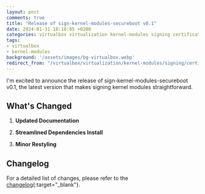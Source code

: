 ```yaml
---
layout: post
comments: true
title: "Release of sign-kernel-modules-secureboot v0.1"
date: 2024-01-31 18:10:05 +0200
categories: virtualbox virtualization kernel-modules signing certificates uefi v0.1
tags:
- virtualbox
- kernel-modules
background: '/assets/images/bg-virtualbox.webp'
redirect_from: "/virtualbox/virtualization/kernel-modules/signing/certificates/uefi/2024/01/30/virtualbox-signing-kernel-modules-secureboot.html"
---
```


I'm excited to announce the release of sign-kernel-modules-secureboot v0.1, the latest version that makes signing kernel modules straightforward.

## What's Changed

1. **Updated Documentation**

2. **Streamlined Dependencies Install**

3. **Minor Restyling**

## Changelog

For a detailed list of changes, please refer to the [changelog](https://github.com/carlesloriente/sign-kernel-modules-secureboot/releases/tag/v0.1){:target="_blank"}.
